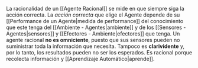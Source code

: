 La racionalidad de un [[Agente Racional]] se mide en que siempre siga la acción correcta. 
La *acción correcta* que elige el Agente depende de su [[Performance de un Agente|medida de performance]] del conocimiento que este tenga del [[Ambiente - Agentes|ambiente]] y de los [[Sensores - Agentes|sensores]] y [[Efectores - Ambiente|efectores]] que tenga.
Un agente racional **no es omniciente**, puesto que sus sensores pueden no suministrar toda la información que necesita.
Tampoco es **clarividente** y, por lo tanto, los resultados pueden no ser los esperados.
Es racional porque recolecta información y [[Aprendizaje Automático|aprende]].